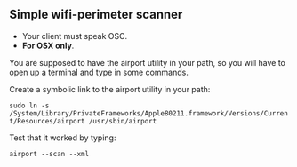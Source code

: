 ## Simple wifi-perimeter scanner

- Your client must speak OSC.
- **For OSX only**.

You are supposed to have the airport utility in your path, so you will have to open up a terminal and type in some commands.

Create a symbolic link to the airport utility in your path:

`sudo ln -s /System/Library/PrivateFrameworks/Apple80211.framework/Versions/Current/Resources/airport /usr/sbin/airport`

Test that it worked by typing:

`airport --scan --xml`

